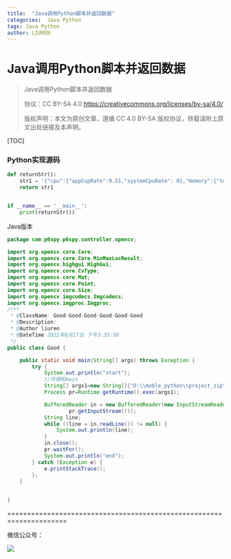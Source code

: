 ```yaml
---
title:  "Java调用Python脚本并返回数据"
categories:  Java Python
tags: Java Python
author: LIUREN
---
```


# Java调用Python脚本并返回数据

> Java调用Python脚本并返回数据
>
> 协议：CC BY-SA 4.0 https://creativecommons.org/licenses/by-sa/4.0/  
>
> 版权声明：本文为原创文章，遵循 CC 4.0 BY-SA 版权协议，转载请附上原文出处链接及本声明。



[TOC]

### Python实现源码



```python
def returnStr():
    str1 = '{"cpu":{"appCupRate":9.51,"systemCpuRate": 0},"memory":{"totalPass":588.65,"nativePass":183.1,"dalvikPass":18.0},"flow":{"upFlow":0.0,"downFlow":0.0},"fps":{"fps":0,"jank":0},"battery":{"level":86,"temperature":26.6}}'
    return str1


if __name__ == '__main__':
    print(returnStr())
```

Java版本

```java
package com.p6spy.p6spy.controller.opencv;

import org.opencv.core.Core;
import org.opencv.core.Core.MinMaxLocResult;
import org.opencv.highgui.HighGui;
import org.opencv.core.CvType;
import org.opencv.core.Mat;
import org.opencv.core.Point;
import org.opencv.core.Size;
import org.opencv.imgcodecs.Imgcodecs;
import org.opencv.imgproc.Imgproc;
/***
 * @ClassName: Good-Good-Good-Good-Good-Good
 * @Description: 
 * @Author liuren
 * @DateTime 2022年8月17日 下午3:35:50
 */
public class Good {

	public static void main(String[] args) throws Exception {
        try {
            System.out.println("start");
            //环境和main
            String[] args1=new String[]{"D:\\moble_python\\project_zip\\PythonEnv\\python.exe","C:\\Users\\liuren\\Desktop\\sudy\\study\\AAA.py"};
            Process pr=Runtime.getRuntime().exec(args1);

            BufferedReader in = new BufferedReader(new InputStreamReader(
                    pr.getInputStream()));
            String line;
            while ((line = in.readLine()) != null) {
                System.out.println(line);
            }
            in.close();
            pr.waitFor();
            System.out.println("end");
        } catch (Exception e) {
            e.printStackTrace();
        };
    }

	
}
```

=====================================================================

微信公众号：

![](https://www.codepeople.cn/imges/weixin_icon/weixin.jpg)